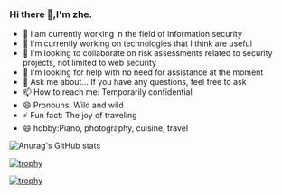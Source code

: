 ### Hi there 👋,I'm zhe.

- 🔭 I am currently working in the field of information security
- 🌱 I'm currently working on technologies that I think are useful
- 👯 I'm looking to collaborate on risk assessments related to security projects, not limited to web security
- 🤔 I'm looking for help with no need for assistance at the moment
- 💬 Ask me about... If you have any questions, feel free to ask
- 📫 How to reach me: Temporarily confidential
- 😄 Pronouns: Wild and wild
- ⚡ Fun fact: The joy of traveling
- 😄 hobby:Piano, photography, cuisine, travel


![Anurag's GitHub stats](https://github-readme-stats.vercel.app/api?username=MInggongK&show_icons=true&theme=radical)

[![trophy](https://github-profile-trophy.vercel.app/?username=MInggongK)](https://github.com/ryo-ma/github-profile-trophy)

[![trophy](https://github-profile-trophy.vercel.app/?username=MInggongK&theme=onedark)](https://github.com/ryo-ma/github-profile-trophy)







